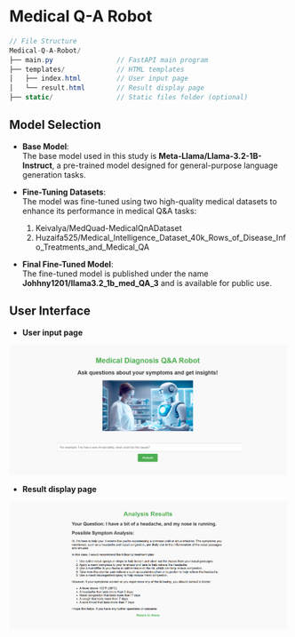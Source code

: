 # Medical Q-A Robot
```csharp
// File Structure
Medical-Q-A-Robot/
├── main.py                // FastAPI main program
├── templates/             // HTML templates
│   ├── index.html         // User input page
│   └── result.html        // Result display page
├── static/                // Static files folder (optional)               
```

## Model Selection

- **Base Model**:  
  The base model used in this study is **Meta-Llama/Llama-3.2-1B-Instruct**, a pre-trained model designed for general-purpose language generation tasks.  

- **Fine-Tuning Datasets**:  
  The model was fine-tuned using two high-quality medical datasets to enhance its performance in medical Q&A tasks:  
  1. Keivalya/MedQuad-MedicalQnADataset
  2. Huzaifa525/Medical_Intelligence_Dataset_40k_Rows_of_Disease_Info_Treatments_and_Medical_QA

- **Final Fine-Tuned Model**:  
  The fine-tuned model is published under the name **Johhny1201/llama3.2_1b_med_QA_3** and is available for public use.

## User Interface
- **User input page**
<img src="images/user_input.png" alt="Example Image" width="500" />

- **Result display page**
<img src="images/result_display.png" alt="Example Image" width="500" />
